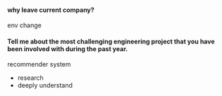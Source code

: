 #### why leave current company?
env change

#### Tell me about the most challenging engineering project that you have been involved with during the past year.
recommender system     
* research
* deeply understand 

